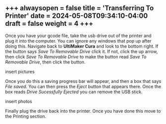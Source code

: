 +++
alwaysopen = false
title = 'Transferring To Printer'
date = 2024-05-08T09:34:10-04:00
draft = false
weight = 4
+++
---

Once you have your gcode file, take the usb drive out of the printer and plug it into the computer. You can ignore any windows that pop up after doing this. Navigate back to **UltiMaker Cura** and look to the bottom right. If the button says *Save To Removable Drive* click it. If not, click the up arrow, then click *Save To Removable Drive* to make the button read *Save To Removable Drive*, then click the button.

insert pictures

Once you do this a saving progress bar will appear, and then a box that says *File saved*. You can then press the *Eject* button that appears there. Once the box reads *Drive Sucessfully Ejected* you can remove the USB stick.

insert photos

Finally plug the drive back into the printer. Once you have done this move to the Printing section.



